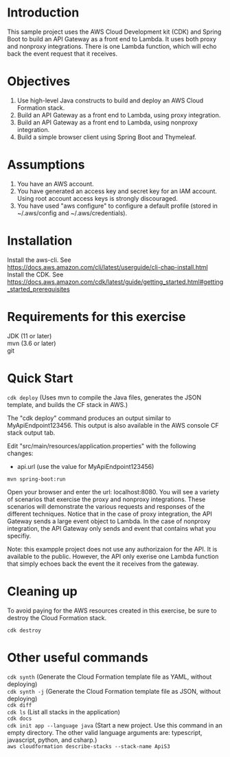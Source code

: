 # Introduction
This sample project uses the AWS Cloud Development kit (CDK) and Spring Boot to build an API Gateway as a front end to Lambda.
It uses both proxy and nonproxy integrations. There is one Lambda function, which will echo back the event request that it receives.

# Objectives
1. Use high-level Java constructs to build and deploy an AWS Cloud Formation stack. 
2. Build an API Gateway as a front end to Lambda, using proxy integration.
3. Build an API Gateway as a front end to Lambda, using nonproxy integration.
4. Build a simple browser client using Spring Boot and Thymeleaf.

# Assumptions
1. You have an AWS account.
2. You have generated an access key and secret key for an IAM account. Using root account access keys is strongly discouraged.
3. You have used "aws configure" to configure a default profile (stored in ~/.aws/config and ~/.aws/credentials).

# Installation
Install the aws-cli. See https://docs.aws.amazon.com/cli/latest/userguide/cli-chap-install.html \
Install the CDK. See https://docs.aws.amazon.com/cdk/latest/guide/getting_started.html#getting_started_prerequisites

# Requirements for this exercise
JDK (11 or later)\
mvn (3.6 or later)\
git

# Quick Start
`cdk deploy`  (Uses mvn to compile the Java files, generates the JSON template, and builds the CF stack in AWS.)

The "cdk deploy" command produces an output similar to MyApiEndpoint123456. This output is also available in the AWS console CF stack output tab. 

Edit "src/main/resources/application.properties" with the following changes:
- api.url (use the value for MyApiEndpoint123456)

`mvn spring-boot:run`

Open your browser and enter the url: localhost:8080. You will see a variety of scenarios that exercise the proxy and nonproxy integrations.
These scenarios will demonstrate the various requests and responses of the different techniques. Notice that in the case of proxy integration,
the API Gateway sends a large event object to Lambda. In the case of nonproxy integration, the API Gateway only sends and event that contains
what you specifiy.

Note: this exampple project does not use any authorizaion for the API. It is available to the public. However, the API only exerise one Lambda function that simply echoes back the event the it receives from the gateway.

# Cleaning up
To avoid paying for the AWS resources created in this exercise, be sure to destroy the Cloud Formation stack.

`cdk destroy`

# Other useful commands
`cdk synth` (Generate the Cloud Formation template file as YAML, without deploying)\
`cdk synth -j` (Generate the Cloud Formation template file as JSON, without deploying)\
`cdk diff`\
`cdk ls` (List all stacks in the application)\
`cdk docs`\
`cdk init app --language java` (Start a new project. Use this command in an empty directory. The other valid language arguments are: typescript, javascript, python, and csharp.)\
`aws cloudformation describe-stacks --stack-name ApiS3`
